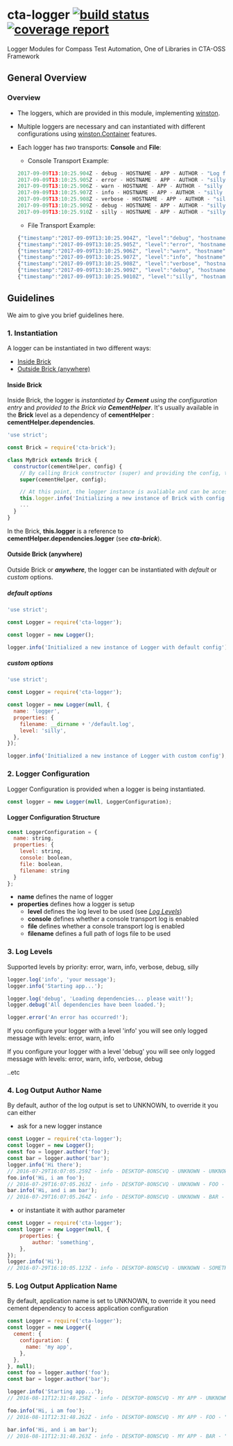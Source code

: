 # cta-logger [ ![build status](https://git.sami.int.thomsonreuters.com/compass/cta-logger/badges/master/build.svg)](https://git.sami.int.thomsonreuters.com/compass/cta-logger/commits/master) [![coverage report](https://git.sami.int.thomsonreuters.com/compass/cta-logger/badges/master/coverage.svg)](https://git.sami.int.thomsonreuters.com/compass/cta-logger/commits/master)

Logger Modules for Compass Test Automation, One of Libraries in CTA-OSS Framework

## General Overview

### Overview

* The loggers, which are provided in this module, implementing [winston](https://github.com/winstonjs/winston). 

* Multiple loggers are necessary and can instantiated with different configurations using [winston.Container](https://github.com/winstonjs/winston/blob/master/README.md#working-with-multiple-loggers-in-winston) features.

* Each logger has _two_ transports: **Console** and **File**:

  + Console Transport Example:
  
  ```javascript
  2017-09-09T13:10:25.904Z - debug - HOSTNAME - APP - AUTHOR - "Log file set to: C:\\Users\\Panit.Tuangsuwan\\AppData\\Local\\Temp\\cta-logger-silly"
  2017-09-09T13:10:25.905Z - error - HOSTNAME - APP - AUTHOR - "silly error message"
  2017-09-09T13:10:25.906Z - warn - HOSTNAME - APP - AUTHOR - "silly warn message"
  2017-09-09T13:10:25.907Z - info - HOSTNAME - APP - AUTHOR - "silly info message"
  2017-09-09T13:10:25.908Z - verbose - HOSTNAME - APP - AUTHOR - "silly verbose message"
  2017-09-09T13:10:25.909Z - debug - HOSTNAME - APP - AUTHOR - "silly debug message"
  2017-09-09T13:10:25.910Z - silly - HOSTNAME - APP - AUTHOR - "silly silly message"
  ```
  
  + File Transport Example:

  ```javascript
  {"timestamp":"2017-09-09T13:10:25.904Z", "level":"debug", "hostname":"HOSTNAME", "application":"APP", "author":"AUTHOR", "message":"Log file set to: C:\\Users\\Panit.Tuangsuwan\\AppData\\Local\\Temp\\cta-logger-silly"}
  {"timestamp":"2017-09-09T13:10:25.905Z", "level":"error", "hostname":"HOSTNAME", "application":"APP", "author":"AUTHOR", "message":"silly error message"}
  {"timestamp":"2017-09-09T13:10:25.906Z", "level":"warn", "hostname":"HOSTNAME", "application":"APP", "author":"AUTHOR", "message":"silly warn message"}
  {"timestamp":"2017-09-09T13:10:25.907Z", "level":"info", "hostname":"HOSTNAME", "application":"APP", "author":"AUTHOR", "message":"silly info message"}
  {"timestamp":"2017-09-09T13:10:25.908Z", "level":"verbose", "hostname":"HOSTNAME", "application":"APP", "author":"AUTHOR", "message":"silly verbose message"}
  {"timestamp":"2017-09-09T13:10:25.909Z", "level":"debug", "hostname":"HOSTNAME", "application":"APP", "author":"AUTHOR", "message":"silly debug message"}
  {"timestamp":"2017-09-09T13:10:25.9010Z", "level":"silly", "hostname":"HOSTNAME", "application":"APP", "author":"AUTHOR", "message":"silly silly message"}
  ```

## Guidelines

We aim to give you brief guidelines here.

### 1. Instantiation

A logger can be instantiated in two different ways:
* [Inside Brick](#inside-brick)
* [Outside Brick (anywhere)](#outside-brick-anywhere-)

#### Inside Brick

Inside Brick, the logger is _instantiated by **Cement** using the configuration entry_ and _provided to the Brick via **CementHelper**_.
It's usually available in the **Brick** level as a dependency of **cementHelper** : **cementHelper.dependencies**.

```javascript
'use strict';

const Brick = require('cta-brick');

class MyBrick extends Brick {
  constructor(cementHelper, config) {
    // By calling Brick constructor (super) and providing the config, the 'Brick-level' logger is instantiated.
    super(cementHelper, config);

    // At this point, the logger instance is avaliable and can be accessed.
    this.logger.info('Initializing a new instance of Brick with config: ', config);
    ...
  }
}
```

In the Brick, __this.logger__ is a reference to __cementHelper.dependencies.logger__ (see **_cta-brick_**).

#### Outside Brick (anywhere)

Outside Brick or _**anywhere**_, the logger can be instantiated with _default_ or _custom_ options.

##### default options

```javascript
'use strict';

const Logger = require('cta-logger');

const logger = new Logger();

logger.info('Initialized a new instance of Logger with default config');
```

##### custom options

```javascript
'use strict';

const Logger = require('cta-logger');

const logger = new Logger(null, {
  name: 'logger',
  properties: {
    filename: __dirname + '/default.log',
    level: 'silly',
  },
});

logger.info('Initialized a new instance of Logger with custom config');
```

### 2. Logger Configuration

Logger Configuration is provided when a logger is being instantiated.

```javascript
const logger = new Logger(null, LoggerConfiguration);
```

#### Logger Configuration Structure

```javascript
const LoggerConfiguration = {
  name: string,
  properties: {
    level: string,
    console: boolean,
    file: boolean,
    filename: string
  }
};
```

* __name__ defines the name of logger
* __properties__ defines how a logger is setup
  * __level__ defines the log level to be used (see [_Log Levels_](#3-log-levels))
  * __console__ defines whether a console transport log is enabled
  * __file__ defines whether a console transport log is enabled
  * __filename__ defines a full path of logs file to be used






### 3. Log Levels

Supported levels by priority: error, warn, info, verbose, debug, silly

````javascript
logger.log('info', 'your message');
logger.info('Starting app...');

logger.log('debug', 'Loading dependencies... please wait!');
logger.debug('All dependencies have been loaded.');

logger.error('An error has occurred!');
````

If you configure your logger with a level 'info' you will see only logged message with levels: error, warn, info

If you configure your logger with a level 'debug' you will see only logged message with levels: error, warn, info, verbose, debug

..etc

### 4. Log Output Author Name

By default, author of the log output is set to UNKNOWN, to override it you can either

* ask for a new logger instance

````javascript
const Logger = require('cta-logger');
const logger = new Logger();
const foo = logger.author('foo');
const bar = logger.author('bar');
logger.info('Hi there');
// 2016-07-29T16:07:05.259Z - info - DESKTOP-8ONSCVQ - UNKNOWN - UNKNOWN - "Hi there"
foo.info('Hi, i am foo');
// 2016-07-29T16:07:05.263Z - info - DESKTOP-8ONSCVQ - UNKNOWN - FOO - "Hi, i am foo"
bar.info('Hi, and i am bar');
// 2016-07-29T16:07:05.264Z - info - DESKTOP-8ONSCVQ - UNKNOWN - BAR - "Hi, and i am bar"
````

* or instantiate it with author parameter

````javascript
const Logger = require('cta-logger');
const logger = new Logger(null, {
    properties: {
        author: 'something',
    },
});
logger.info('Hi');
// 2016-07-29T16:10:05.123Z - info - DESKTOP-8ONSCVQ - UNKNOWN - SOMETHING - "Hi"
````

### 5. Log Output Application Name

By default, application name is set to UNKNOWN, to override it you need cement dependency to access application configuration

````javascript
const Logger = require('cta-logger');
const logger = new Logger({
  cement: {
    configuration: {
      name: 'my app',
    },
  },
}, null);
const foo = logger.author('foo');
const bar = logger.author('bar');

logger.info('Starting app...');
// 2016-08-11T12:31:48.258Z - info - DESKTOP-8ONSCVQ - MY APP - UNKNOWN - "Starting app..."

foo.info('Hi, i am foo');
// 2016-08-11T12:31:48.262Z - info - DESKTOP-8ONSCVQ - MY APP - FOO - "Hi, i am foo"

bar.info('Hi, and i am bar');
// 2016-08-11T12:31:48.263Z - info - DESKTOP-8ONSCVQ - MY APP - BAR - "Hi, and i am bar"
````